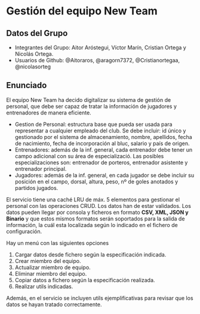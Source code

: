 # Gestión del equipo New Team
## Datos del Grupo
- Integrantes del Grupo: Aitor Aróstegui, Víctor Marín, Cristian Ortega y Nicolás Ortega.
- Usuarios de Github: @Aitoraros, @aragorn7372, @Cristianortegaa, @nicolasorteg


## Enunciado
El equipo New Team ha decido digitalizar su sistema de gestión de personal, que debe ser capaz de tratar la información de jugadores y entrenadores de manera eficiente.
* Gestion de Personal: estructura base que pueda ser usada para representar a cualquier empleado del club. Se debe incluir: id único y gestionado por el sistema de almacenamiento, nombre, apellidos, fecha de nacimiento, fecha de incorporación al bluc, salario y país de origen.
* Entrenadores: además de la inf. general, cada entrenador debe tener un campo adicional con su área de especializació. Las posibles especializaciones son: entrenador de porteros, entrenador asistente y entrenador principal.
* Jugadores: además de la inf. general, en cada jugador se debe incluir su posición en el campo, dorsal, altura, peso, nº de goles anotados y partidos jugados.

El servicio tiene una caché LRU de máx. 5 elementos para gestionar el personal con las operaciones CRUD. Los datos han de estar validados. Los datos pueden llegar por consola y ficheros en formato **CSV, XML, JSON y Binario** y que estos mismos formatos serán soportados para la salida de información, la cuál esta localizada según lo indicado en el fichero de configuración.

Hay un menú con las siguientes opciones
1. Cargar datos desde fichero según la especificación indicada.
2. Crear miembro del equipo.
3. Actualizar miembro de equipo.
4. Eliminar miembro del equipo.
5. Copiar datos a fichero según la especificación realizada.
6. Realizar utils indicadas.

Además, en el servicio se incluyen utils ejemplificativas para revisar que los datos se hayan tratado correctamente.




